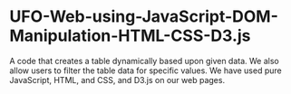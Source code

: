 # UFO-Web-using-JavaScript-DOM-Manipulation-HTML-CSS-D3.js
A code that creates a table dynamically based upon given data. We also allow users to filter the table data for specific values. We have used pure JavaScript, HTML, and CSS, and D3.js on our web pages.
